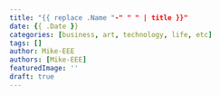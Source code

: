 ```yaml
---
title: "{{ replace .Name "-" " " | title }}"
date: {{ .Date }}
categories: [business, art, technology, life, etc]
tags: []
author: Mike-EEE
authors: [Mike-EEE]
featuredImage: ''
draft: true
---
```


